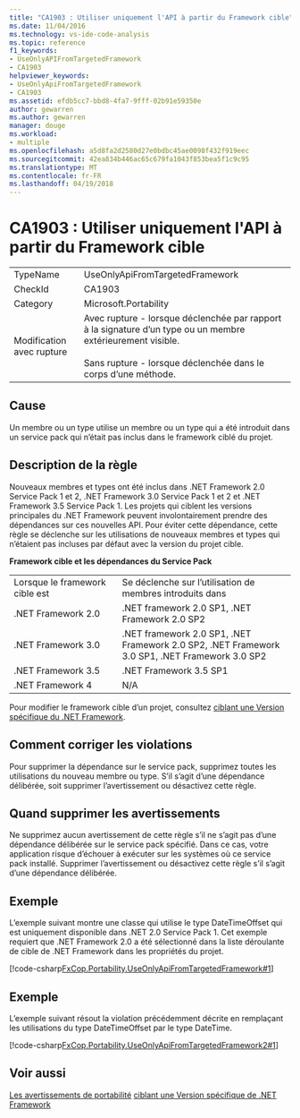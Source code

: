 ```yaml
---
title: "CA1903 : Utiliser uniquement l'API à partir du Framework cible"
ms.date: 11/04/2016
ms.technology: vs-ide-code-analysis
ms.topic: reference
f1_keywords:
- UseOnlyAPIFromTargetedFramework
- CA1903
helpviewer_keywords:
- UseOnlyApiFromTargetedFramework
- CA1903
ms.assetid: efdb5cc7-bbd8-4fa7-9fff-02b91e59350e
author: gewarren
ms.author: gewarren
manager: douge
ms.workload:
- multiple
ms.openlocfilehash: a5d8fa2d2580d27e0bdbc45ae0098f432f919eec
ms.sourcegitcommit: 42ea834b446ac65c679fa1043f853bea5f1c9c95
ms.translationtype: MT
ms.contentlocale: fr-FR
ms.lasthandoff: 04/19/2018
---
```

# <a name="ca1903-use-only-api-from-targeted-framework"></a>CA1903 : Utiliser uniquement l'API à partir du Framework cible
|||
|-|-|
|TypeName|UseOnlyApiFromTargetedFramework|
|CheckId|CA1903|
|Category|Microsoft.Portability|
|Modification avec rupture|Avec rupture - lorsque déclenchée par rapport à la signature d’un type ou un membre extérieurement visible.<br /><br /> Sans rupture - lorsque déclenchée dans le corps d’une méthode.|

## <a name="cause"></a>Cause
 Un membre ou un type utilise un membre ou un type qui a été introduit dans un service pack qui n’était pas inclus dans le framework ciblé du projet.

## <a name="rule-description"></a>Description de la règle
 Nouveaux membres et types ont été inclus dans .NET Framework 2.0 Service Pack 1 et 2, .NET Framework 3.0 Service Pack 1 et 2 et .NET Framework 3.5 Service Pack 1. Les projets qui ciblent les versions principales du .NET Framework peuvent involontairement prendre des dépendances sur ces nouvelles API. Pour éviter cette dépendance, cette règle se déclenche sur les utilisations de nouveaux membres et types qui n’étaient pas incluses par défaut avec la version du projet cible.

 **Framework cible et les dépendances du Service Pack**

|||
|-|-|
|Lorsque le framework cible est|Se déclenche sur l’utilisation de membres introduits dans|
|.NET Framework 2.0|.NET framework 2.0 SP1, .NET Framework 2.0 SP2|
|.NET Framework 3.0|.NET framework 2.0 SP1, .NET Framework 2.0 SP2, .NET Framework 3.0 SP1, .NET Framework 3.0 SP2|
|.NET Framework 3.5|.NET Framework 3.5 SP1|
|.NET Framework 4|N/A|

 Pour modifier le framework cible d’un projet, consultez [ciblant une Version spécifique du .NET Framework](../ide/targeting-a-specific-dotnet-framework-version.md).

## <a name="how-to-fix-violations"></a>Comment corriger les violations
 Pour supprimer la dépendance sur le service pack, supprimez toutes les utilisations du nouveau membre ou type. S’il s’agit d’une dépendance délibérée, soit supprimer l’avertissement ou désactivez cette règle.

## <a name="when-to-suppress-warnings"></a>Quand supprimer les avertissements
 Ne supprimez aucun avertissement de cette règle s’il ne s’agit pas d’une dépendance délibérée sur le service pack spécifié. Dans ce cas, votre application risque d’échouer à exécuter sur les systèmes où ce service pack installé. Supprimer l’avertissement ou désactivez cette règle s’il s’agit d’une dépendance délibérée.

## <a name="example"></a>Exemple
 L’exemple suivant montre une classe qui utilise le type DateTimeOffset qui est uniquement disponible dans .NET 2.0 Service Pack 1. Cet exemple requiert que .NET Framework 2.0 a été sélectionné dans la liste déroulante de cible de .NET Framework dans les propriétés du projet.

 [!code-csharp[FxCop.Portability.UseOnlyApiFromTargetedFramework#1](../code-quality/codesnippet/CSharp/ca1903-use-only-api-from-targeted-framework_1.cs)]

## <a name="example"></a>Exemple
 L’exemple suivant résout la violation précédemment décrite en remplaçant les utilisations du type DateTimeOffset par le type DateTime.

 [!code-csharp[FxCop.Portability.UseOnlyApiFromTargetedFramework2#1](../code-quality/codesnippet/CSharp/ca1903-use-only-api-from-targeted-framework_2.cs)]

## <a name="see-also"></a>Voir aussi
 [Les avertissements de portabilité](../code-quality/portability-warnings.md) [ciblant une Version spécifique de .NET Framework](../ide/targeting-a-specific-dotnet-framework-version.md)
